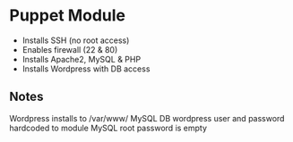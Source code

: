 # Puppet Module
- Installs SSH (no root access)
- Enables firewall (22 & 80)
- Installs Apache2, MySQL & PHP
- Installs Wordpress with DB access

## Notes
Wordpress installs to /var/www/
MySQL DB wordpress user and password hardcoded to module
MySQL root password is empty
